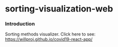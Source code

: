 # sorting-visualization-web

### Introduction

Sorting methods visualizer.
Click here to see: https://willproj.github.io/covid19-react-app/
